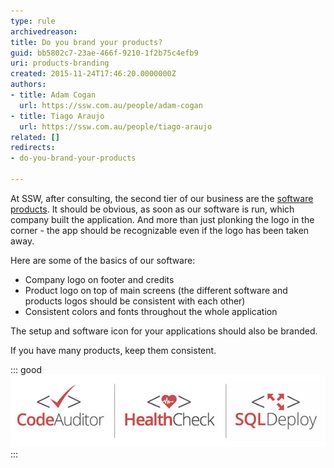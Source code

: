 ```yaml
---
type: rule
archivedreason: 
title: Do you brand your products?
guid: bb5802c7-23ae-466f-9210-1f2b75c4efb9
uri: products-branding
created: 2015-11-24T17:46:20.0000000Z
authors:
- title: Adam Cogan
  url: https://ssw.com.au/people/adam-cogan
- title: Tiago Araujo
  url: https://ssw.com.au/people/tiago-araujo
related: []
redirects:
- do-you-brand-your-products

---
```


At SSW, after consulting, the second tier of our business are the [software products](https://www.ssw.com.au/ssw/Products/ProdCategoryList.aspx). It should be obvious, as soon as our software is run, which company built the application. And more than just plonking the logo in the corner - the app should be recognizable even if the logo has been taken away.

<!--endintro-->

Here are some of the basics of our software:

* Company logo on footer and credits
* Product logo on top of main screens (the different software and products logos should be consistent with each other)
* Consistent colors and fonts throughout the whole application


The setup and software icon for your applications should also be branded.

If you have many products, keep them consistent.


::: good  
![Figure: Good Example - Consistent product logos](/rules/products-branding/ssw-products.jpg)  
:::

